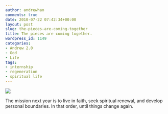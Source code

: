 ```yaml
---
author: andrewhao
comments: true
date: 2010-07-22 07:42:34+00:00
layout: post
slug: the-pieces-are-coming-together
title: The pieces are coming together.
wordpress_id: 1149
categories:
- Andrew 2.0
- God
- Life
tags:
- internship
- regeneration
- spiritual life
---
```


![](http://farm5.static.flickr.com/4100/4773697664_50afd8d790_d.jpg)

The mission next year is to live in faith, seek spiritual renewal, and develop personal boundaries. In that order, until things change again.

